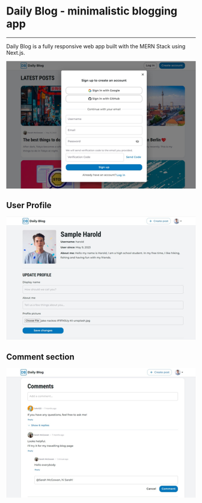 # Daily Blog - minimalistic blogging app

---

Daily Blog is a fully responsive web app built with the MERN Stack using Next.js.


![SignUp](images/01.jpg)

## User Profile
![Profile](images/02.jpg)

## Comment section
![Comments](images/03.jpg)
